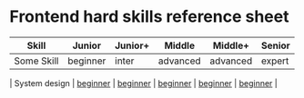# Frontend hard skills reference sheet

| Skill      | Junior         | Junior+        | Middle            | Middle+       | Senior           |
|------------|----------------|----------------|-------------------|---------------|------------------|
| Some Skill | beginner       | inter          | advanced          | advanced      | expert           |

| System design                   | [beginner](../skills/system-design/beginner.md)              | [beginner](../skills/system-design/beginner.md)                | [beginner](../skills/system-design/beginner.md)                | [beginner](../skills/system-design/beginner.md)        | [beginner](../skills/system-design/beginner.md)    |